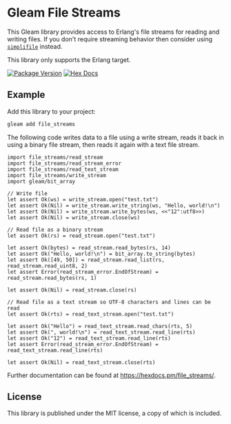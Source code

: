 # Gleam File Streams

This Gleam library provides access to Erlang's file streams for reading and
writing files. If you don't require streaming behavior then consider using
[`simplifile`](https://hex.pm/packages/simplifile) instead.

This library only supports the Erlang target.

[![Package Version](https://img.shields.io/hexpm/v/file_streams)](https://hex.pm/packages/file_streams)
[![Hex Docs](https://img.shields.io/badge/hex-docs-ffaff3)](https://hexdocs.pm/file_streams/)

## Example

Add this library to your project:

```sh
gleam add file_streams
```

The following code writes data to a file using a write stream, reads it back in
using a binary file stream, then reads it again with a text file stream.

```gleam
import file_streams/read_stream
import file_streams/read_stream_error
import file_streams/read_text_stream
import file_streams/write_stream
import gleam/bit_array

// Write file
let assert Ok(ws) = write_stream.open("test.txt")
let assert Ok(Nil) = write_stream.write_string(ws, "Hello, world!\n")
let assert Ok(Nil) = write_stream.write_bytes(ws, <<"12":utf8>>)
let assert Ok(Nil) = write_stream.close(ws)

// Read file as a binary stream
let assert Ok(rs) = read_stream.open("test.txt")

let assert Ok(bytes) = read_stream.read_bytes(rs, 14)
let assert Ok("Hello, world!\n") = bit_array.to_string(bytes)
let assert Ok([49, 50]) = read_stream.read_list(rs, read_stream.read_uint8, 2)
let assert Error(read_stream_error.EndOfStream) = read_stream.read_bytes(rs, 1)

let assert Ok(Nil) = read_stream.close(rs)

// Read file as a text stream so UTF-8 characters and lines can be read
let assert Ok(rts) = read_text_stream.open("test.txt")

let assert Ok("Hello") = read_text_stream.read_chars(rts, 5)
let assert Ok(", world!\n") = read_text_stream.read_line(rts)
let assert Ok("12") = read_text_stream.read_line(rts)
let assert Error(read_stream_error.EndOfStream) = read_text_stream.read_line(rts)

let assert Ok(Nil) = read_text_stream.close(rts)
```

Further documentation can be found at <https://hexdocs.pm/file_streams/>.

## License

This library is published under the MIT license, a copy of which is included.
